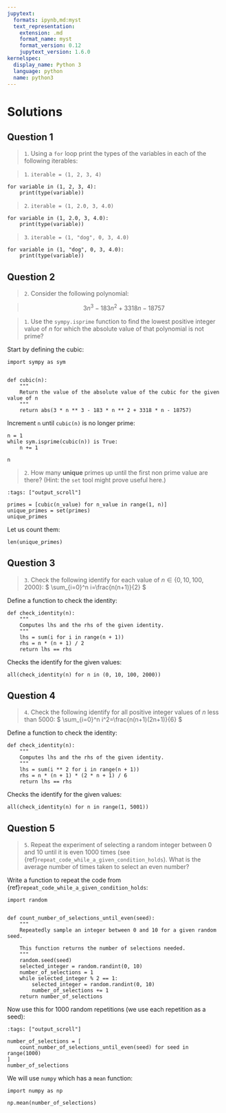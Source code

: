 ```yaml
---
jupytext:
  formats: ipynb,md:myst
  text_representation:
    extension: .md
    format_name: myst
    format_version: 0.12
    jupytext_version: 1.6.0
kernelspec:
  display_name: Python 3
  language: python
  name: python3
---
```


# Solutions

## Question 1

> `1`. Using a `for` loop print the types of the variables in each of the
> following iterables:


>  `1`. `iterable = (1, 2, 3, 4)`

```{code-cell} ipython 3
for variable in (1, 2, 3, 4):
    print(type(variable))
```

> `2`. `iterable = (1, 2.0, 3, 4.0)`

```{code-cell} ipython3
for variable in (1, 2.0, 3, 4.0):
    print(type(variable))
```

> `3`. `iterable = (1, "dog", 0, 3, 4.0)`

```{code-cell} ipython3
for variable in (1, "dog", 0, 3, 4.0):
    print(type(variable))
```

## Question 2

> `2`. Consider the following polynomial:

> $$ 3 n ^ 3 - 183n ^ 2 + 3318n - 18757 $$

> `1`. Use the `sympy.isprime` function to find the lowest positive integer value
> of $n$ for which the absolute value of that polynomial is not prime?

Start by defining the cubic:

```{code-cell} ipython3
import sympy as sym


def cubic(n):
    """
    Return the value of the absolute value of the cubic for the given value of n
    """
    return abs(3 * n ** 3 - 183 * n ** 2 + 3318 * n - 18757)
```

Increment `n` until `cubic(n)` is no longer prime:

```{code-cell} ipython3
n = 1
while sym.isprime(cubic(n)) is True:
    n += 1

n
```

> `2`. How many **unique** primes up until the first non prime value are there?
> (Hint: the `set` tool might prove useful here.)

```{code-cell} ipython3
:tags: ["output_scroll"]

primes = [cubic(n_value) for n_value in range(1, n)]
unique_primes = set(primes)
unique_primes
```

Let us count them:

```{code-cell} ipython3
len(unique_primes)
```

## Question 3

> `3`. Check the following identify for each value of $n\in\{0, 10, 100, 2000\}$:
>  $ \sum_{i=0}^n i=\frac{n(n+1)}{2} $

Define a function to check the identity:

```{code-cell} ipython3
def check_identity(n):
    """
    Computes lhs and the rhs of the given identity.
    """
    lhs = sum(i for i in range(n + 1))
    rhs = n * (n + 1) / 2
    return lhs == rhs
```

Checks the identify for the given values:

```{code-cell} ipython3
all(check_identity(n) for n in (0, 10, 100, 2000))
```

## Question 4

> `4`. Check the following identify for all positive integer values of $n$ less
> than 5000: $ \sum_{i=0}^n i^2=\frac{n(n+1)(2n+1)}{6} $

Define a function to check the identity:

```{code-cell} ipython3
def check_identity(n):
    """
    Computes lhs and the rhs of the given identity.
    """
    lhs = sum(i ** 2 for i in range(n + 1))
    rhs = n * (n + 1) * (2 * n + 1) / 6
    return lhs == rhs
```

Checks the identify for the given values:

```{code-cell} ipython3
all(check_identity(n) for n in range(1, 5001))
```

## Question 5

> `5`. Repeat the experiment of selecting a random integer between 0 and 10
> until it is even 1000 times (see
> {ref}`repeat_code_while_a_given_condition_holds`).  What is the average number
> of times taken to select an even number?

Write a function to repeat the code from
{ref}`repeat_code_while_a_given_condition_holds`:

```{code-cell} ipython3
import random


def count_number_of_selections_until_even(seed):
    """
    Repeatedly sample an integer between 0 and 10 for a given random seed.

    This function returns the number of selections needed.
    """
    random.seed(seed)
    selected_integer = random.randint(0, 10)
    number_of_selections = 1
    while selected_integer % 2 == 1:
        selected_integer = random.randint(0, 10)
        number_of_selections += 1
    return number_of_selections
```

Now use this for 1000 random repetitions (we use each repetition as a seed):

```{code-cell} ipython3
:tags: ["output_scroll"]

number_of_selections = [
    count_number_of_selections_until_even(seed) for seed in range(1000)
]
number_of_selections
```

We will use `numpy` which has a `mean` function:

```{code-cell} ipython3
import numpy as np

np.mean(number_of_selections)
```
